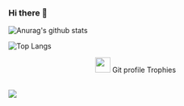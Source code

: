 ### Hi there 👋

![Anurag's github stats](https://github-readme-stats.vercel.app/api?username=dimitryduarte&show_icons=true&theme=dracula)<br/>

![Top Langs](https://github-readme-stats.vercel.app/api/top-langs/?username=dimitryduarte&layout=compact&theme=dracula)

<p align="center"><img src="https://media.giphy.com/media/QaMcXSekUWx7aogAUr/giphy.gif" width="30" />&nbsp;Git profile Trophies</p><br>
<img src="https://github-profile-trophy.vercel.app/?username=dimitryduarte&theme=gruvbox" />


<!--
**dimitryduarte/dimitryduarte** is a ✨ _special_ ✨ repository because its `README.md` (this file) appears on your GitHub profile.

Here are some ideas to get you started:

- 🔭 I’m currently working on ...
- 🌱 I’m currently learning ...
- 👯 I’m looking to collaborate on ...
- 🤔 I’m looking for help with ...
- 💬 Ask me about ...
- 📫 How to reach me: ...
- 😄 Pronouns: ...
- ⚡ Fun fact: ...
-->
